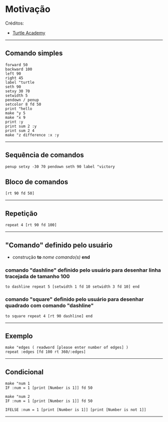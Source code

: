 
# Motivação

Créditos:
+ [Turtle Academy](https://turtleacademy.com)

---

## Comando simples

	forward 50
	backward 100
	left 90
	right 45
	label "turtle
	seth 90
	setxy 30 70
	setwidth 5
	pendown / penup
	setcolor 8 fd 50
	print "hello
	make "y 5
	make "x 9
	print :y
	print sum 2 :y
	print sum 2 4
	make "z difference :x :y

---

## Sequência de comandos 

	penup setxy -30 70 pendown seth 90 label "victory

## Bloco de comandos

	[rt 90 fd 50]

---

## Repetição

	repeat 4 [rt 90 fd 100]

---

## "Comando" definido pelo usuário


+ construção __to__ _nome_ _comando(s)_ __end__


### comando "dashline" definido pelo usuário para desenhar linha tracejada de tamanho 100


	to dashline repeat 5 [setwidth 1 fd 10 setwidth 3 fd 10] end


### comando "square" definido pelo usuário para desenhar quadrado com comando "dashline"


	to square repeat 4 [rt 90 dashline] end


---

## Exemplo


	make "edges ( readword [please enter number of edges] )
	repeat :edges [fd 100 rt 360/:edges]


---

## Condicional


	make "num 1
	IF :num = 1 [print [Number is 1]] fd 50

	make "num 2
	IF :num = 1 [print [Number is 1]] fd 50
	
	IFELSE :num = 1 [print [Number is 1]] [print [Number is not 1]]

---

<!--  for [var_name var_initial_value var_last_value advance] [command sequence ] -->
<!-- do.while[ COMMANDS ]condition -->
<!-- make "name readword -->
<!-- to rec :W :L repeat 2 [fd :W rt 90 fd :L rt 90] end -->


